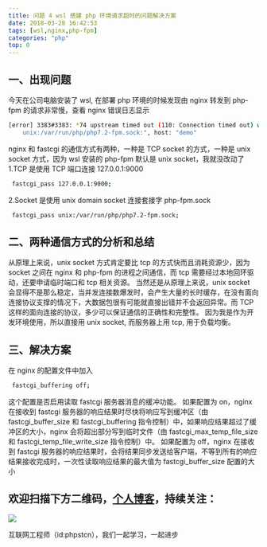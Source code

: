 ```yaml
---
title: 问题 4 wsl 搭建 php 环境请求超时的问题解决方案
date: 2018-03-28 16:42:53
tags: [wsl,nginx,php-fpm]
categories: "php"
top: 0
---
```


## 一、出现问题

今天在公司电脑安装了 wsl, 在部署 php 环境的时候发现由 nginx 转发到 php-fpm 的请求非常慢，查看 nginx 错误日志显示

```bash
[error] 3383#3383: *74 upstream timed out (110: Connection timed out) while reading upstream, client: 127.0.0.1, server: demo, request: "POST /pms/login HTTP/1.1", upstream: "fastcgi://
    unix:/var/run/php/php7.2-fpm.sock:", host: "demo"
```

nginx 和 fastcgi 的通信方式有两种，一种是 TCP socket 的方式，一种是 unix socket 方式，因为 wsl 安装的 php-fpm 默认是 unix socket，我就没改动了
1.TCP 是使用 TCP 端口连接 127.0.0.1:9000

``` bash
 fastcgi_pass 127.0.0.1:9000;
```

2.Socket 是使用 unix domain socket 连接套接字 php-fpm.sock

``` bash
 fastcgi_pass unix:/var/run/php/php7.2-fpm.sock;
```

## 二、两种通信方式的分析和总结

从原理上来说，unix socket 方式肯定要比 tcp 的方式快而且消耗资源少，因为 socket 之间在 nginx 和 php-fpm 的进程之间通信，而 tcp 需要经过本地回环驱动，还要申请临时端口和 tcp 相关资源。
当然还是从原理上来说，unix socket 会显得不是那么稳定，当并发连接数爆发时，会产生大量的长时缓存，在没有面向连接协议支撑的情况下，大数据包很有可能就直接出错并不会返回异常。而 TCP 这样的面向连接的协议，多少可以保证通信的正确性和完整性。
因为我是作为开发环境使用，所以直接用 unix socket, 而服务器上用 tcp, 用于负载均衡。

## 三、解决方案

在 nginx 的配置文件中加入

```bash
 fastcgi_buffering off;
```

这个配置是否启用读取 fastcgi 服务器消息的缓冲功能。 如果配置为 on，nginx 在接收到 fastcgi 服务器的响应结果时尽快将响应写到缓冲区（由 fastcgi_buffer_size 和 fastcgi_buffering 指令控制）中，如果响应结果超过了缓冲区的大小，nginx 会将超出部分写到临时文件（由 fastcgi_max_temp_file_size 和 fastcgi_temp_file_write_size 指令控制）中。 如果配置为 off，nginx 在接收到 fastcgi 服务器的响应结果时，会将结果同步发送给客户端，不等到所有的响应结果接收完成时，一次性读取响应结果的最大值为 fastcgi_buffer_size 配置的大小

## 欢迎扫描下方二维码，[个人博客](https://www.phpst.cn)，持续关注：

![](https://ww1.sinaimg.cn/large/a616b9a4gy1g4xzv954a4j20760763yo.jpg)

互联网工程师（id:phpstcn），我们一起学习，一起进步
